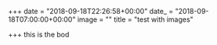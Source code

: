 +++
date = "2018-09-18T22:26:58+00:00"
date_ = "2018-09-18T07:00:00+00:00"
image = ""
title = "test with images"

+++
this is the bod